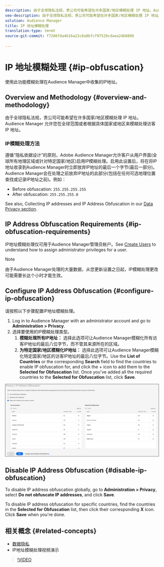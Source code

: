 ```yaml
---
description: 由于全球隐私法规，贵公司可能希望在许多国家/地区模糊处理 IP 地址。Audience Manager 允许您在全球范围或者根据具体国家或地区来模糊处理访客 IP 地址。
seo-description: 由于全球隐私法规，贵公司可能希望在许多国家/地区模糊处理 IP 地址。Audience Manager 允许您在全球范围或者根据具体国家或地区来模糊处理访客 IP 地址。
solution: Audience Manager
title: IP 地址模糊处理
translation-type: tm+mt
source-git-commit: f7206fda4b16a22c8a8bfcf97529cdaea24b0898

---
```



# IP 地址模糊处理 {#ip-obfuscation}

使用此功能模糊处理在Audience Manager中收集的IP地址。

## Overview and Methodology {#overview-and-methodology}

由于全球隐私法规，贵公司可能希望在许多国家/地区模糊处理 IP 地址。Audience Manager 允许您在全球范围或者根据具体国家或地区来模糊处理访客 IP 地址。

### IP模糊处理方法

遵循“隐私依据设计”的原则，Adobe Audience Manager允许客户从用户界面(全球所有地理区域或针对特定国家/地区)启用IP模糊处理。启用此设置后，将在将IP地址收录到Audience Manager时立即放弃IP地址的最后一个字节(最后一部分)。Audience Manager会在处理之前放弃IP地址的此部分(包括在任何可选地理位置查找或记录IP地址之前)。例如：

* Before obfuscation: `255.255.255.255`
* After obfuscation: `255.255.255.0`

See also, Collecting IP addresses and IP Address Obfuscation in our [Data Privacy section](/help/using/overview/data-security-and-privacy/data-privacy.md).

## IP Address Obfuscation Requirements {#ip-obfuscation-requirements}

IP地址模糊处理仅可用于Audience Manager管理员帐户。See [Create Users](/help/using/features/administration/administration-overview.md#create-users) to understand how to assign administrator privileges for a user.

>[!NOTE]
>
> 由于Audience Manager处理的大量数据，从您更新设置之日起，IP模糊处理更改可能需要长达个小时才能生效。

## Configure IP Address Obfuscation {#configure-ip-obfuscation}

请按照以下步骤配置IP地址模糊处理。

1. Log in to Audience Manager with an administrator account and go to **Administration &gt; Privacy**.
2. 选择要使用的IP模糊处理类型。
   1. **模糊处理所有IP地址：** 选择此选项可让Audience Manager模糊化所有访客IP地址的最后八位字节，而不管其来源所在的区域。
   2. **为特定国家/地区模糊化IP地址：** 选择此选项可让Audience Manager模糊化特定国家/地区的访客IP地址的最后八位字节。Use the **List of Countries** or the corresponding **Search** field to find the countries to enable IP obfuscation for, and click the + icon to add them to the **Selected for Obfuscation** list. Once you&#39;ve added all the required countries to the **Selected for Obfuscation** list, click **Save**.

![](assets/ip-obfuscation.png)

## Disable IP Address Obfuscation {#disable-ip-obfuscation}

To disable IP address obfuscation globally, go to **Administration &gt; Privacy**, select **Do not obfuscate IP addresses**, and click **Save**.

To disable IP address obfuscation for specific countries, find the countries in the **Selected for Obfuscation** list, then click their corresponding **X** icon. Click **Save** when you&#39;re done.

## 相关概念 {#related-concepts}

* [数据隐私](/help/using/overview/data-security-and-privacy/data-privacy.md)
* IP地址模糊处理视频演示
>[!VIDEO](https://video.tv.adobe.com/v/27218/?captions=chi_hans)

